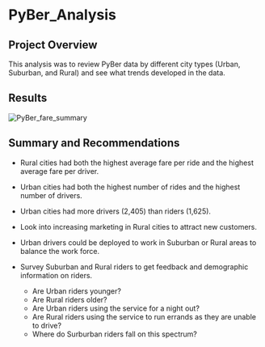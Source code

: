 # PyBer_Analysis

## Project Overview
This analysis was to review PyBer data by different city types (Urban, Suburban, and Rural) and see what trends developed in the data.

## Results

![PyBer_fare_summary](https://user-images.githubusercontent.com/95188079/150176414-ed116592-1eaf-4f41-9653-c18f0e4b6cc9.png)


## Summary and Recommendations
- Rural cities had both the highest average fare per ride and the highest average fare per driver.
- Urban cities had both the highest number of rides and the highest number of drivers.
- Urban cities had more drivers (2,405) than riders (1,625).

- Look into increasing marketing in Rural cities to attract new customers.
- Urban drivers could be deployed to work in Suburban or Rural areas to balance the work force.
- Survey Suburban and Rural riders to get feedback and demographic information on riders.  
  - Are Urban riders younger?  
  - Are Rural riders older?  
  - Are Urban riders using the service for a night out?  
  - Are Rural riders using the service to run errands as they are unable to drive?
  - Where do Surburban riders fall on this spectrum?
